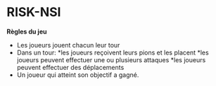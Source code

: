 # RISK-NSI
**Règles du jeu**
* Les joueurs jouent chacun leur tour
* Dans un tour:
*les joueurs reçoivent leurs pions et les placent
*les joueurs peuvent effectuer une ou plusieurs attaques
*les joueurs peuvent effectuer des déplacements
* Un joueur qui atteint son objectif a gagné.
